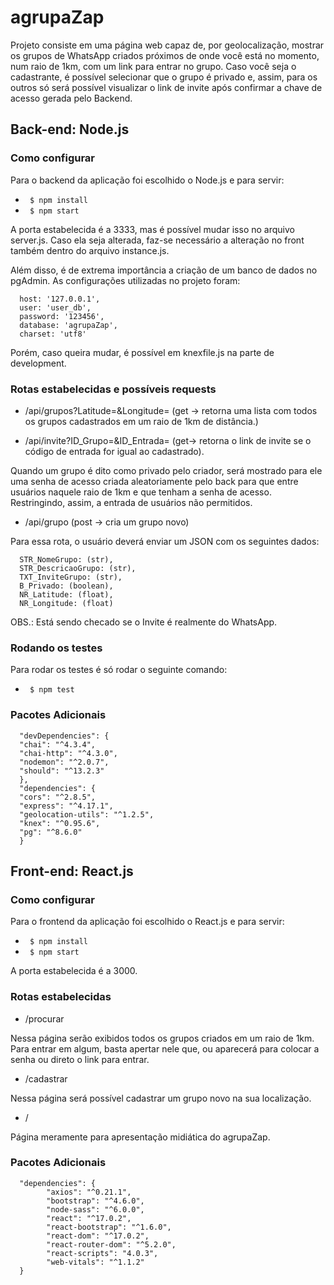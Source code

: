# agrupaZap

Projeto consiste em uma página web capaz de, por geolocalização, mostrar os grupos de WhatsApp criados próximos de onde você está no momento, num raio de 1km, com um link para entrar no grupo. Caso você seja o cadastrante, é possível selecionar que o grupo é privado e, assim, para os outros só será possível visualizar o link de invite após confirmar a chave de acesso gerada pelo Backend.

## Back-end: Node.js

### Como configurar
Para o backend da aplicação foi escolhido o Node.js e para servir:
* ` $ npm install`
* ` $ npm start`

A porta estabelecida é a 3333, mas é possível mudar isso no arquivo server.js. Caso ela seja alterada, faz-se necessário a alteração no front também dentro do arquivo instance.js.

Além disso, é de extrema importância a criação de um banco de dados no pgAdmin. As configurações utilizadas no projeto foram:
      
      host: '127.0.0.1',
      user: 'user_db',
      password: '123456',
      database: 'agrupaZap',
      charset: 'utf8'

Porém, caso queira mudar, é possível em knexfile.js na parte de development.
### Rotas estabelecidas e possíveis requests

* /api/grupos?Latitude=&Longitude= (get -> retorna uma lista com todos os grupos cadastrados em um raio de 1km de distância.)


* /api/invite?ID_Grupo=&ID_Entrada= (get-> retorna o link de invite se o código de entrada for igual ao cadastrado).

Quando um grupo é dito como privado pelo criador, será mostrado para ele uma senha de acesso criada aleatoriamente pelo back para que entre usuários naquele raio de 1km e que tenham a senha de acesso. Restringindo, assim, a entrada de usuários não permitidos.

* /api/grupo (post -> cria um grupo novo)

Para essa rota, o usuário deverá enviar um JSON com os seguintes dados:

      STR_NomeGrupo: (str),
      STR_DescricaoGrupo: (str),
      TXT_InviteGrupo: (str),
      B_Privado: (boolean),
      NR_Latitude: (float),
      NR_Longitude: (float)

OBS.: Está sendo checado se o Invite é realmente do WhatsApp. 

### Rodando os testes

Para rodar os testes é só rodar o seguinte comando:
* ` $ npm test`

### Pacotes Adicionais

      "devDependencies": {
      "chai": "^4.3.4",
      "chai-http": "^4.3.0",
      "nodemon": "^2.0.7",
      "should": "^13.2.3"
      },
      "dependencies": {
      "cors": "^2.8.5",
      "express": "^4.17.1",
      "geolocation-utils": "^1.2.5",
      "knex": "^0.95.6",
      "pg": "^8.6.0"
      }

## Front-end: React.js

### Como configurar
Para o frontend da aplicação foi escolhido o React.js e para servir:
* ` $ npm install`
* ` $ npm start`

A porta estabelecida é a 3000.


### Rotas estabelecidas

* /procurar 

Nessa página serão exibidos todos os grupos criados em um raio de 1km. Para entrar em algum, basta apertar nele que, ou aparecerá para colocar a senha ou direto o link para entrar.


* /cadastrar

Nessa página será possível cadastrar um grupo novo na sua localização.

* /

Página meramente para apresentação midiática do agrupaZap.


### Pacotes Adicionais
      "dependencies": {
            "axios": "^0.21.1",
            "bootstrap": "^4.6.0",
            "node-sass": "^6.0.0",
            "react": "^17.0.2",
            "react-bootstrap": "^1.6.0",
            "react-dom": "^17.0.2",
            "react-router-dom": "^5.2.0",
            "react-scripts": "4.0.3",
            "web-vitals": "^1.1.2"
      }


